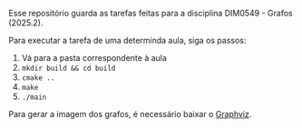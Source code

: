 Esse repositório guarda as tarefas feitas para a disciplina DIM0549 - Grafos (2025.2).

Para executar a tarefa de uma determinda aula, siga os passos:
1. Vá para a pasta correspondente à aula
2. `mkdir build && cd build`
3. `cmake ..`
4. `make`
5. `./main`

Para gerar a imagem dos grafos, é necessário baixar o [Graphviz](https://graphviz.org/download/).